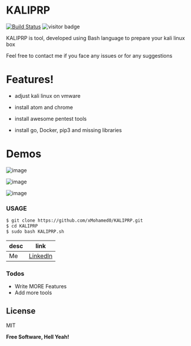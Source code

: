 # KALIPRP

[![Build Status](https://travis-ci.org/joemccann/dillinger.svg?branch=master)](https://travis-ci.org/joemccann/dillinger)
![visitor badge](https://visitor-badge.glitch.me/badge?page_id=jwenjian.visitor-badge&left_color=red&right_color=green) 


KALIPRP is tool, developed using Bash language to prepare your kali linux box 

Feel free to contact me if you face any issues or for any suggestions 


# Features!

 - adjust kali linux on vmware
 
 - install atom and chrome 
 
 - install awesome pentest tools
 
 - install go, Docker, pip3 and missing libraries 

# Demos 

![image](https://user-images.githubusercontent.com/94008154/141679500-e5162287-b514-4498-a13c-00f9eeeea3e7.png)

![image](https://user-images.githubusercontent.com/94008154/141679575-aaa8a752-0a08-4f2d-82a3-fd003f52396b.png)

![image](https://user-images.githubusercontent.com/94008154/141679527-196e0837-bc4a-4e7e-84f3-7289488ce78d.png)








 
### USAGE

```sh
$ git clone https://github.com/xMohamed0/KALIPRP.git
$ cd KALIPRP
$ sudo bash KALIPRP.sh
```



| desc | link |
| ------ | ------ |
| Me | [LinkedIn][PlDb] |

### Todos

 - Write MORE Features
 - Add more tools

License
----

MIT


**Free Software, Hell Yeah!**

   [PlDb]: <https://www.linkedin.com/in/0xmaz/>
